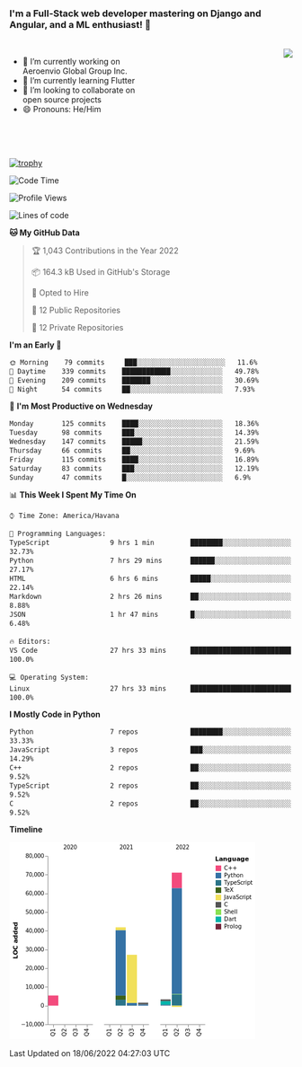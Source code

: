 ### I'm a Full-Stack web developer mastering on Django and Angular, and a ML enthusiast!  👋

<br/>

<img align="right" height="250"  src="https://media1.giphy.com/media/qgQUggAC3Pfv687qPC/giphy.gif?cid=ecf05e470ttfxgsj072btembitu1zn4ti3t3cdyg4jo5b3by&rid=giphy.gif&ct=g" />

 <div style="width:50%">
    <ul>
      <li>🔭 I’m currently working on Aeroenvio Global Group Inc.</li>
      <li>🌱 I’m currently learning Flutter</li>
      <li>👯 I’m looking to collaborate on open source projects</li>
      <li>😄 Pronouns: He/Him</li>
<!--       <li>⚡ Fun fact: I started my first professional project for a company as web dev without knowing any JS </li> -->
    </ul>
  </div>
  
<br/><br/><br/>

[![trophy](https://github-profile-trophy.vercel.app/?username=dfg-98&row=3&column=3&theme=monokai)](https://github.com/ryo-ma/github-profile-trophy)


<!--START_SECTION:waka-->
![Code Time](http://img.shields.io/badge/Code%20Time-164%20hrs%2011%20mins-blue)

![Profile Views](http://img.shields.io/badge/Profile%20Views-23-blue)

![Lines of code](https://img.shields.io/badge/From%20Hello%20World%20I%27ve%20Written-150%20Thousand%20lines%20of%20code-blue)

**🐱 My GitHub Data** 

> 🏆 1,043 Contributions in the Year 2022
 > 
> 📦 164.3 kB Used in GitHub's Storage 
 > 
> 💼 Opted to Hire
 > 
> 📜 12 Public Repositories 
 > 
> 🔑 12 Private Repositories  
 > 
**I'm an Early 🐤** 

```text
🌞 Morning    79 commits     ███░░░░░░░░░░░░░░░░░░░░░░   11.6% 
🌆 Daytime    339 commits    ████████████░░░░░░░░░░░░░   49.78% 
🌃 Evening    209 commits    ███████░░░░░░░░░░░░░░░░░░   30.69% 
🌙 Night      54 commits     ██░░░░░░░░░░░░░░░░░░░░░░░   7.93%

```
📅 **I'm Most Productive on Wednesday** 

```text
Monday       125 commits    ████░░░░░░░░░░░░░░░░░░░░░   18.36% 
Tuesday      98 commits     ███░░░░░░░░░░░░░░░░░░░░░░   14.39% 
Wednesday    147 commits    █████░░░░░░░░░░░░░░░░░░░░   21.59% 
Thursday     66 commits     ██░░░░░░░░░░░░░░░░░░░░░░░   9.69% 
Friday       115 commits    ████░░░░░░░░░░░░░░░░░░░░░   16.89% 
Saturday     83 commits     ███░░░░░░░░░░░░░░░░░░░░░░   12.19% 
Sunday       47 commits     █░░░░░░░░░░░░░░░░░░░░░░░░   6.9%

```


📊 **This Week I Spent My Time On** 

```text
⌚︎ Time Zone: America/Havana

💬 Programming Languages: 
TypeScript               9 hrs 1 min         ████████░░░░░░░░░░░░░░░░░   32.73% 
Python                   7 hrs 29 mins       ██████░░░░░░░░░░░░░░░░░░░   27.17% 
HTML                     6 hrs 6 mins        █████░░░░░░░░░░░░░░░░░░░░   22.14% 
Markdown                 2 hrs 26 mins       ██░░░░░░░░░░░░░░░░░░░░░░░   8.88% 
JSON                     1 hr 47 mins        █░░░░░░░░░░░░░░░░░░░░░░░░   6.48%

🔥 Editors: 
VS Code                  27 hrs 33 mins      █████████████████████████   100.0%

💻 Operating System: 
Linux                    27 hrs 33 mins      █████████████████████████   100.0%

```

**I Mostly Code in Python** 

```text
Python                   7 repos             ████████░░░░░░░░░░░░░░░░░   33.33% 
JavaScript               3 repos             ███░░░░░░░░░░░░░░░░░░░░░░   14.29% 
C++                      2 repos             ██░░░░░░░░░░░░░░░░░░░░░░░   9.52% 
TypeScript               2 repos             ██░░░░░░░░░░░░░░░░░░░░░░░   9.52% 
C                        2 repos             ██░░░░░░░░░░░░░░░░░░░░░░░   9.52%

```


**Timeline**

![Chart not found](https://raw.githubusercontent.com/dfg-98/dfg-98/main/charts/bar_graph.png) 


 Last Updated on 18/06/2022 04:27:03 UTC
<!--END_SECTION:waka-->
